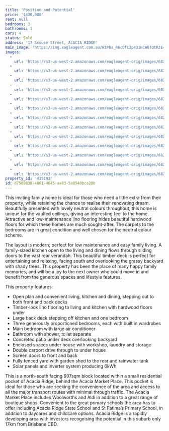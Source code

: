```yaml
---
title: 'Position and Potential'
price: '$430,000'
rent: null
bedrooms: 3
bathrooms: 1
cars: 4
status: Sold
address: '17 Scouse Street, ACACIA RIDGE'
main_image: 'https://img.eagleagent.com.au/WzPba_R6cOfC2p43IHCW6TQtR3E=/1280x854/smart/https://s3-us-west-2.amazonaws.com/eagleagent-orig/images/6821569/126652282-image-M.jpg'
images:
  -
    url: 'https://s3-us-west-2.amazonaws.com/eagleagent-orig/images/6821581/126652282-image-L.jpg'
  -
    url: 'https://s3-us-west-2.amazonaws.com/eagleagent-orig/images/6821580/126652282-image-K.jpg'
  -
    url: 'https://s3-us-west-2.amazonaws.com/eagleagent-orig/images/6821579/126652282-image-J.jpg'
  -
    url: 'https://s3-us-west-2.amazonaws.com/eagleagent-orig/images/6821578/126652282-image-I.jpg'
  -
    url: 'https://s3-us-west-2.amazonaws.com/eagleagent-orig/images/6821577/126652282-image-H.jpg'
  -
    url: 'https://s3-us-west-2.amazonaws.com/eagleagent-orig/images/6821576/126652282-image-G.jpg'
  -
    url: 'https://s3-us-west-2.amazonaws.com/eagleagent-orig/images/6821575/126652282-image-F.jpg'
  -
    url: 'https://s3-us-west-2.amazonaws.com/eagleagent-orig/images/6821574/126652282-image-E.jpg'
  -
    url: 'https://s3-us-west-2.amazonaws.com/eagleagent-orig/images/6821573/126652282-image-D.jpg'
  -
    url: 'https://s3-us-west-2.amazonaws.com/eagleagent-orig/images/6821572/126652282-image-C.jpg'
  -
    url: 'https://s3-us-west-2.amazonaws.com/eagleagent-orig/images/6821571/126652282-image-B.jpg'
  -
    url: 'https://s3-us-west-2.amazonaws.com/eagleagent-orig/images/6821570/126652282-image-A.jpg'
  -
    url: 'https://s3-us-west-2.amazonaws.com/eagleagent-orig/images/6821569/126652282-image-M.jpg'
property_id: '435193'
id: d7560830-4061-4645-aa83-5a0540bca20b
---
```

This inviting family home is ideal for those who need a little extra from their property, while retaining the chance to realise their renovating dream. Beautifully presented with lovely neutral colours throughout, this home is unique for the vaulted ceilings, giving an interesting feel to the home. Attractive and low-maintenance lino flooring hides beautiful hardwood floors for which these homes are much sought-after. The carpets to the bedrooms are in great condition and well chosen for the neutral colour scheme.

The layout is modern; perfect for low maintenance and easy family living. A family-sized kitchen open to the living and dining flows through sliding doors to the vast rear verandah. This beautiful timber deck is perfect for entertaining and relaxing, facing south and overlooking the grassy backyard with shady trees. This property has been the place of many happy family memories, and will be a joy to the next owner who could move in and benefit from the generous spaces and lifestyle features.

This property features:

*  Open plan and convenient living, kitchen and dining, stepping out to both front and back decks
*  Timber-look lino flooring to living and kitchen with hardwood floors under
*  Large back deck stepping off kitchen and one bedroom
*  Three generously proportioned bedrooms, each with built in wardrobes
*  Main bedroom with large air conditioner
*  Bathroom with shower, toilet separate
*  Concreted patio under deck overlooking backyard
*  Enclosed spaces under house with workshop, laundry and storage
*  Double carport drive through to under house
*  Screen doors to front and back
*  Fully fenced yard with garden shed to the rear and rainwater tank
*  Solar panels and inverter system producing 6kWh

This is a north-south facing 607sqm block located within a small residential pocket of Acacia Ridge, behind the Acacia Market Place. This pocket is ideal for those who are seeking the convenience of the area and access to all the major transport routes with minimal through traffic. The Acacia Market Place includes Woolworths and Aldi in addition to a great range of boutique shops. Convenient to the great primary schools the area has to offer including Acacia Ridge State School and St Fatima’s Primary School, in addition to daycares and childcare options. Acacia Ridge is a rapidly developing area with investors recognising the potential in this suburb only 17km from Brisbane CBD.